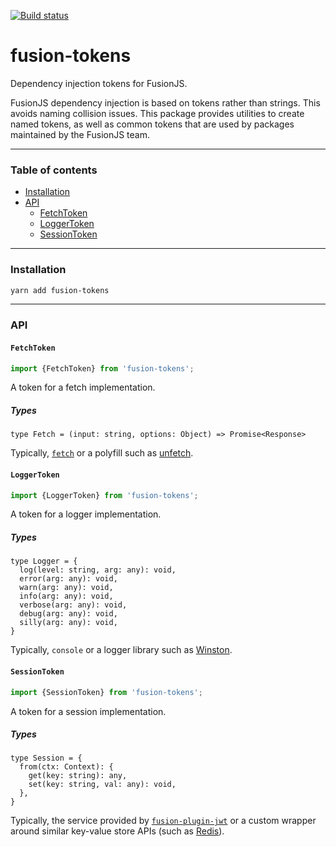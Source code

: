 [![Build status](https://badge.buildkite.com/51c7145b44d8842a8b71bb446614e49c8be0721f91633d11d8.svg?branch=master)](https://buildkite.com/uberopensource/fusion-tokens)

# fusion-tokens

Dependency injection tokens for FusionJS.

FusionJS dependency injection is based on tokens rather than strings. This avoids naming collision issues.
This package provides utilities to create named tokens, as well as common tokens that are used by packages maintained by the FusionJS team.

---

### Table of contents

* [Installation](#installation)
* [API](#api)
  * [FetchToken](#fetchtoken)
  * [LoggerToken](#loggertoken)
  * [SessionToken](#sessiontoken)

---

### Installation

```sh
yarn add fusion-tokens
```

---

### API

#### `FetchToken`

```js
import {FetchToken} from 'fusion-tokens';
```

A token for a fetch implementation.

##### Types

```flow
type Fetch = (input: string, options: Object) => Promise<Response>
```

Typically, [`fetch`](https://developer.mozilla.org/en-US/docs/Web/API/Fetch_API) or a polyfill such as [unfetch](https://github.com/developit/unfetch).

#### `LoggerToken`

```js
import {LoggerToken} from 'fusion-tokens';
```

A token for a logger implementation.

##### Types

```flow
type Logger = {
  log(level: string, arg: any): void,
  error(arg: any): void,
  warn(arg: any): void,
  info(arg: any): void,
  verbose(arg: any): void,
  debug(arg: any): void,
  silly(arg: any): void,
}
```

Typically, `console` or a logger library such as [Winston](https://github.com/winstonjs/winston).

#### `SessionToken`

```js
import {SessionToken} from 'fusion-tokens';
```

A token for a session implementation.

##### Types

```flow
type Session = {
  from(ctx: Context): {
    get(key: string): any,
    set(key: string, val: any): void,
  },
}
```

Typically, the service provided by [`fusion-plugin-jwt`](https://github.com/fusionjs/fusion-plugin-jwt) or a custom wrapper around similar key-value store APIs (such as [Redis](https://redis.io/)).
